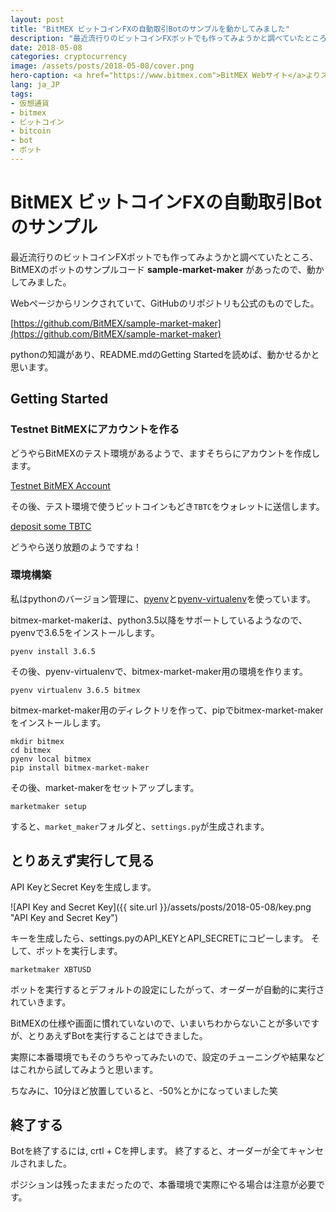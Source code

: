 ```yaml
---
layout: post
title: "BitMEX ビットコインFXの自動取引Botのサンプルを動かしてみました"
description: "最近流行りのビットコインFXボットでも作ってみようかと調べていたところ、BitMEXのボットのサンプルコード sample-market-makerがあったので、動かしてみました。"
date: 2018-05-08
categories: cryptocurrency
image: /assets/posts/2018-05-08/cover.png
hero-caption: <a href="https://www.bitmex.com">BitMEX Webサイト</a>よりスクリーンショット
lang: ja_JP
tags: 
- 仮想通貨
- bitmex
- ビットコイン
- bitcoin
- bot
- ボット
---
```


# BitMEX ビットコインFXの自動取引Botのサンプル

最近流行りのビットコインFXボットでも作ってみようかと調べていたところ、BitMEXのボットのサンプルコード **sample-market-maker** があったので、動かしてみました。

Webページからリンクされていて、GitHubのリポジトリも公式のものでした。

[https://github.com/BitMEX/sample-market-maker](https://github.com/BitMEX/sample-market-maker)

pythonの知識があり、README.mdのGetting Startedを読めば、動かせるかと思います。

## Getting Started

### Testnet BitMEXにアカウントを作る

どうやらBitMEXのテスト環境があるようで、ますそちらにアカウントを作成します。

[Testnet BitMEX Account](https://testnet.bitmex.com/app)

その後、テスト環境で使うビットコインもどき`TBTC`をウォレットに送信します。

[deposit some TBTC](https://testnet.bitmex.com/app/deposit)

どうやら送り放題のようですね！


### 環境構築

私はpythonのバージョン管理に、[pyenv](https://github.com/pyenv/pyenv)と[pyenv-virtualenv](https://github.com/pyenv/pyenv-virtualenv)を使っています。

bitmex-market-makerは、python3.5以降をサポートしているようなので、pyenvで3.6.5をインストールします。

```
pyenv install 3.6.5
````

その後、pyenv-virtualenvで、bitmex-market-maker用の環境を作ります。

```
pyenv virtualenv 3.6.5 bitmex
```

bitmex-market-maker用のディレクトリを作って、pipでbitmex-market-makerをインストールします。

```
mkdir bitmex
cd bitmex
pyenv local bitmex
pip install bitmex-market-maker
```

その後、market-makerをセットアップします。

```
marketmaker setup
```

すると、`market_maker`フォルダと、`settings.py`が生成されます。


## とりあえず実行して見る

API KeyとSecret Keyを生成します。

![API Key and Secret Key]({{ site.url }}/assets/posts/2018-05-08/key.png "API Key and Secret Key")

キーを生成したら、settings.pyのAPI_KEYとAPI_SECRETにコピーします。
そして、ボットを実行します。

```
marketmaker XBTUSD
```

ボットを実行するとデフォルトの設定にしたがって、オーダーが自動的に実行されていきます。

BitMEXの仕様や画面に慣れていないので、いまいちわからないことが多いですが、とりあえずBotを実行することはできました。

実際に本番環境でもそのうちやってみたいので、設定のチューニングや結果などはこれから試してみようと思います。

ちなみに、10分ほど放置していると、-50%とかになっていました笑


## 終了する

Botを終了するには, crtl + Cを押します。
終了すると、オーダーが全てキャンセルされました。

ポジションは残ったままだったので、本番環境で実際にやる場合は注意が必要です。

